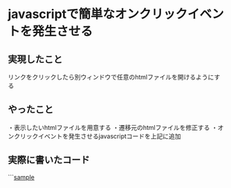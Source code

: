 # javascriptで簡単なオンクリックイベントを発生させる
## 実現したこと
リンクをクリックしたら別ウィンドウで任意のhtmlファイルを開けるようにする
## やったこと
・表示したいhtmlファイルを用意する
・遷移元のhtmlファイルを修正する
・オンクリックイベントを発生させるjavascriptコードを上記に追加
## 実際に書いたコード
<html>
```<a href="#" onClick="javascript:sample_sanple2(); return false;">sample</a>

<javascript>
<script type="text/javascript">
<!---

// サンプル.htmlを表示
var open_sample_sample2 = function () {
var height=100%
    window.open('/sample/sample.html', 'sample', 'menubar=no, toolbar=no, location=no, status=no')
}
//--->
</script>
```

